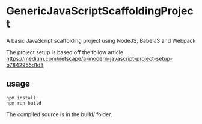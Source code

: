 # GenericJavaScriptScaffoldingProject
A basic JavaScript scaffolding project using NodeJS, BabelJS and Webpack

The project setup is based off the follow article
https://medium.com/netscape/a-modern-javascript-project-setup-b7842955d1d3

## usage

    npm install
    npm run build
  
The compiled source is in the build/ folder.

